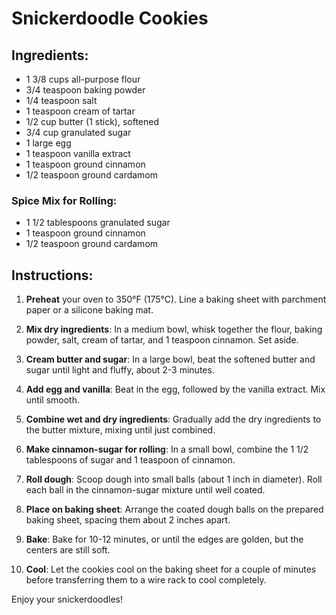 # Snickerdoodle Cookies

## Ingredients:
- 1 3/8 cups all-purpose flour
- 3/4 teaspoon baking powder
- 1/4 teaspoon salt
- 1 teaspoon cream of tartar
- 1/2 cup butter (1 stick), softened
- 3/4 cup granulated sugar
- 1 large egg
- 1 teaspoon vanilla extract
- 1 teaspoon ground cinnamon
- 1/2 teaspoon ground cardamom

### Spice Mix for Rolling:
- 1 1/2 tablespoons granulated sugar 
- 1 teaspoon ground cinnamon 
- 1/2 teaspoon ground cardamom 

## Instructions:

1. **Preheat** your oven to 350°F (175°C). Line a baking sheet with parchment paper or a silicone baking mat.

2. **Mix dry ingredients**: In a medium bowl, whisk together the flour, baking powder, salt, cream of tartar, and 1 teaspoon cinnamon. Set aside.

3. **Cream butter and sugar**: In a large bowl, beat the softened butter and sugar until light and fluffy, about 2-3 minutes.

4. **Add egg and vanilla**: Beat in the egg, followed by the vanilla extract. Mix until smooth.

5. **Combine wet and dry ingredients**: Gradually add the dry ingredients to the butter mixture, mixing until just combined.

6. **Make cinnamon-sugar for rolling**: In a small bowl, combine the 1 1/2 tablespoons of sugar and 1 teaspoon of cinnamon.

7. **Roll dough**: Scoop dough into small balls (about 1 inch in diameter). Roll each ball in the cinnamon-sugar mixture until well coated.

8. **Place on baking sheet**: Arrange the coated dough balls on the prepared baking sheet, spacing them about 2 inches apart.

9. **Bake**: Bake for 10-12 minutes, or until the edges are golden, but the centers are still soft.

10. **Cool**: Let the cookies cool on the baking sheet for a couple of minutes before transferring them to a wire rack to cool completely.

Enjoy your snickerdoodles!
